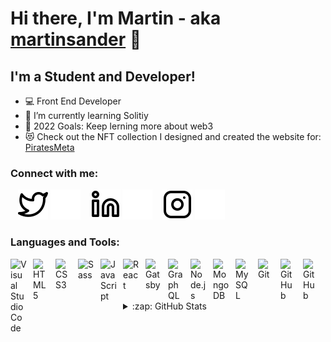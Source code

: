 # Hi there, I'm Martin - aka [martinsander][linkedin] 👋 

## I'm a Student and Developer!

- 💻 Front End Developer
- 🎯 I’m currently learning Solitiy
- 🥅 2022 Goals: Keep lerning more about web3
- 😻 Check out the NFT collection I designed and created the website for: [PiratesMeta](https://opensea.io/collection/pirates-of-the-metaverse-by-drip-studios)


### Connect with me:



&nbsp;&nbsp;
[![twitter](./img/twitter-light.svg)](https://twitter.com/Morton_BS#gh-light-mode-only)
[![twitter](./img/twitter-dark.svg)](https://twitter.com/Morton_BS#gh-dark-mode-only)
&nbsp;&nbsp;
[![linkedin](./img/linkedin-light.svg)](https://linkedin.com/in/msandercr#gh-light-mode-only)
[![linkedin](./img/linkedin-dark.svg)](https://linkedin.com/in/msandercr00#gh-dark-mode-only)
&nbsp;&nbsp;
[![instagram](./img/instagram-light.svg)](https://instagram.com/martinsander00#gh-light-mode-only)
[![instagram](./img/instagram-dark.svg)](https://instagram.com/martinsander00#gh-dark-mode-only)



### Languages and Tools:

<img align="left" alt="Visual Studio Code" width="26px" src="https://cdn.jsdelivr.net/gh/devicons/devicon/icons/vscode/vscode-original.svg" style="padding-right:10px;" />
<img align="left" alt="HTML5" width="26px" src="https://cdn.jsdelivr.net/gh/devicons/devicon/icons/html5/html5-original.svg" style="padding-right:10px;" />
<img align="left" alt="CSS3" width="26px" src="https://cdn.jsdelivr.net/gh/devicons/devicon/icons/css3/css3-original.svg" style="padding-right:10px;" />
<img align="left" alt="Sass" width="26px" src="https://cdn.jsdelivr.net/gh/devicons/devicon/icons/sass/sass-original.svg" style="padding-right:10px;" />
<img align="left" alt="JavaScript" width="26px" src="https://cdn.jsdelivr.net/gh/devicons/devicon/icons/javascript/javascript-original.svg" style="padding-right:10px;" />
<img align="left" alt="React" width="26px" src="https://cdn.jsdelivr.net/gh/devicons/devicon/icons/react/react-original.svg" style="padding-right:10px;" />
<img align="left" alt="Gatsby" width="26px" src="https://cdn.jsdelivr.net/gh/devicons/devicon/icons/gatsby/gatsby-original.svg" style="padding-right:10px;" />
<img align="left" alt="GraphQL" width="26px" src="https://cdn.jsdelivr.net/gh/devicons/devicon/icons/graphql/graphql-plain.svg" style="padding-right:10px;" />
<img align="left" alt="Node.js" width="26px" src="https://cdn.jsdelivr.net/gh/devicons/devicon/icons/nodejs/nodejs-original.svg" style="padding-right:10px;" />
<img align="left" alt="MongoDB" width="26px" src="https://cdn.jsdelivr.net/gh/devicons/devicon/icons/mongodb/mongodb-original.svg" style="padding-right:10px;" />
<img align="left" alt="MySQL" width="26px" src="https://cdn.jsdelivr.net/gh/devicons/devicon/icons/mysql/mysql-original.svg" style="padding-right:10px;" />
<img align="left" alt="Git" width="26px" src="https://cdn.jsdelivr.net/gh/devicons/devicon/icons/git/git-original.svg" style="padding-right:10px;" />
<img align="left" alt="GitHub" width="26px" src="https://user-images.githubusercontent.com/3369400/139447912-e0f43f33-6d9f-45f8-be46-2df5bbc91289.png" style="padding-right:10px;" />
<img align="left" alt="GitHub" width="26px" src="https://user-images.githubusercontent.com/3369400/139448065-39a229ba-4b06-434b-bc67-616e2ed80c8f.png" style="padding-right:10px;" />




<br />
<br />

---

<details>
  <summary>:zap: GitHub Stats</summary>

  <img align="left" alt="martinsander00's GitHub Stats" src="https://github-readme-stats.vercel.app/api?username=martinsander00&show_icons=true&hide_border=false&title_color=ff652f&icon_color=FFE400&bg_color=09131B&text_color=ffffff&border_color=0c1a25" />

</details>


[twitter]: https://twitter.com/Morton_BS
[instagram]: https://instagram.com/martinsander00
[linkedin]: https://linkedin.com/in/msandercr


